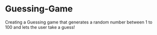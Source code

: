 # Guessing-Game
Creating a Guessing game that generates a random number between 1 to 100 and lets the user take a guess!
